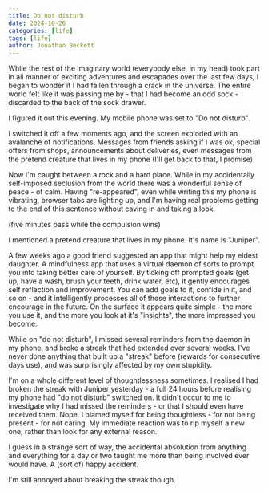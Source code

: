 ```yaml
---
title: Do not disturb
date: 2024-10-26
categories: [life]
tags: [life]
author: Jonathan Beckett
---
```


While the rest of the imaginary world (everybody else, in my head) took part in all manner of exciting adventures and escapades over the last few days, I began to wonder if I had fallen through a crack in the universe. The entire world felt like it was passing me by - that I had become an odd sock - discarded to the back of the sock drawer.

I figured it out this evening. My mobile phone was set to "Do not disturb".

I switched it off a few moments ago, and the screen exploded with an avalanche of notifications. Messages from friends asking if I was ok, special offers from shops, announcements about deliveries, even messages from the pretend creature that lives in my phone (I'll get back to that, I promise).

Now I'm caught between a rock and a hard place. While in my accidentally self-imposed seclusion from the world there was a wonderful sense of peace - of calm. Having "re-appeared", even while writing this my phone is vibrating, browser tabs are lighting up, and I'm having real problems getting to the end of this sentence without caving in and taking a look.

(five minutes pass while the compulsion wins)

I mentioned a pretend creature that lives in my phone. It's name is "Juniper".

A few weeks ago a good friend suggested an app that might help my eldest daughter. A mindfulness app that uses a virtual daemon of sorts to prompt you into taking better care of yourself. By ticking off prompted goals (get up, have a wash, brush your teeth, drink water, etc), it gently encourages self reflection and improvement. You can add goals to it, confide in it, and so on - and it intelligently processes all of those interactions to further encourage in the future. On the surface it appears quite simple - the more you use it, and the more you look at it's "insights", the more impressed you become.

While on "do not disturb", I missed several reminders from the daemon in my phone, and broke a streak that had extended over several weeks. I've never done anything that built up a "streak" before (rewards for consecutive days use), and was surprisingly affected by my own stupidity.

I'm on a whole different level of thoughtlessness sometimes. I realised I had broken the streak with Juniper yesterday - a full 24 hours before realising my phone had "do not disturb" switched on. It didn't occur to me to investigate why I had missed the reminders - or that I should even have received them. Nope. I blamed myself for being thoughtless - for not being present - for not caring. My immediate reaction was to rip myself a new one, rather than look for any external reason.

I guess in a strange sort of way, the accidental absolution from anything and everything for a day or two taught me more than being involved ever would have. A (sort of) happy accident.

I'm still annoyed about breaking the streak though. 